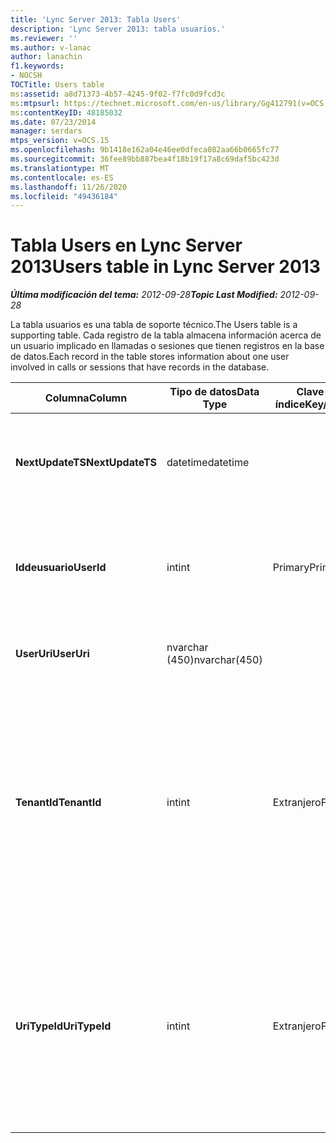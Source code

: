 ```yaml
---
title: 'Lync Server 2013: Tabla Users'
description: 'Lync Server 2013: tabla usuarios.'
ms.reviewer: ''
ms.author: v-lanac
author: lanachin
f1.keywords:
- NOCSH
TOCTitle: Users table
ms:assetid: a8d71373-4b57-4245-9f02-f7fc0d9fcd3c
ms:mtpsurl: https://technet.microsoft.com/en-us/library/Gg412791(v=OCS.15)
ms:contentKeyID: 48185032
ms.date: 07/23/2014
manager: serdars
mtps_version: v=OCS.15
ms.openlocfilehash: 9b1418e162a04e46ee0dfeca082aa66b0665fc77
ms.sourcegitcommit: 36fee89bb887bea4f18b19f17a8c69daf5bc423d
ms.translationtype: MT
ms.contentlocale: es-ES
ms.lasthandoff: 11/26/2020
ms.locfileid: "49436184"
---
```

# <a name="users-table-in-lync-server-2013"></a><span data-ttu-id="09e45-103">Tabla Users en Lync Server 2013</span><span class="sxs-lookup"><span data-stu-id="09e45-103">Users table in Lync Server 2013</span></span>

<div data-xmlns="http://www.w3.org/1999/xhtml">

<div class="topic" data-xmlns="http://www.w3.org/1999/xhtml" data-msxsl="urn:schemas-microsoft-com:xslt" data-cs="https://msdn.microsoft.com/">

<div data-asp="https://msdn2.microsoft.com/asp">



</div>

<div id="mainSection">

<div id="mainBody"><span data-ttu-id="09e45-104">

<span> </span></span><span class="sxs-lookup"><span data-stu-id="09e45-104">

<span> </span></span></span>

<span data-ttu-id="09e45-105">_**Última modificación del tema:** 2012-09-28_</span><span class="sxs-lookup"><span data-stu-id="09e45-105">_**Topic Last Modified:** 2012-09-28_</span></span>

<span data-ttu-id="09e45-106">La tabla usuarios es una tabla de soporte técnico.</span><span class="sxs-lookup"><span data-stu-id="09e45-106">The Users table is a supporting table.</span></span> <span data-ttu-id="09e45-107">Cada registro de la tabla almacena información acerca de un usuario implicado en llamadas o sesiones que tienen registros en la base de datos.</span><span class="sxs-lookup"><span data-stu-id="09e45-107">Each record in the table stores information about one user involved in calls or sessions that have records in the database.</span></span>


<table>
<colgroup>
<col style="width: 25%" />
<col style="width: 25%" />
<col style="width: 25%" />
<col style="width: 25%" />
</colgroup>
<thead>
<tr class="header">
<th><span data-ttu-id="09e45-108">Columna</span><span class="sxs-lookup"><span data-stu-id="09e45-108">Column</span></span></th>
<th><span data-ttu-id="09e45-109">Tipo de datos</span><span class="sxs-lookup"><span data-stu-id="09e45-109">Data Type</span></span></th>
<th><span data-ttu-id="09e45-110">Clave o índice</span><span class="sxs-lookup"><span data-stu-id="09e45-110">Key/Index</span></span></th>
<th><span data-ttu-id="09e45-111">Detalles</span><span class="sxs-lookup"><span data-stu-id="09e45-111">Details</span></span></th>
</tr>
</thead>
<tbody>
<tr class="odd">
<td><p><span data-ttu-id="09e45-112"><strong>NextUpdateTS</strong></span><span class="sxs-lookup"><span data-stu-id="09e45-112"><strong>NextUpdateTS</strong></span></span></p></td>
<td><p><span data-ttu-id="09e45-113">datetime</span><span class="sxs-lookup"><span data-stu-id="09e45-113">datetime</span></span></p></td>
<td></td>
<td><p><span data-ttu-id="09e45-114">Marca de tiempo para uso interno.</span><span class="sxs-lookup"><span data-stu-id="09e45-114">Time stamp for internal use.</span></span></p></td>
</tr>
<tr class="even">
<td><p><span data-ttu-id="09e45-115"><strong>Iddeusuario</strong></span><span class="sxs-lookup"><span data-stu-id="09e45-115"><strong>UserId</strong></span></span></p></td>
<td><p><span data-ttu-id="09e45-116">int</span><span class="sxs-lookup"><span data-stu-id="09e45-116">int</span></span></p></td>
<td><p><span data-ttu-id="09e45-117">Primary</span><span class="sxs-lookup"><span data-stu-id="09e45-117">Primary</span></span></p></td>
<td><p><span data-ttu-id="09e45-118">Número único que identifica a este usuario.</span><span class="sxs-lookup"><span data-stu-id="09e45-118">Unique number identifying this user.</span></span></p></td>
</tr>
<tr class="odd">
<td><p><span data-ttu-id="09e45-119"><strong>UserUri</strong></span><span class="sxs-lookup"><span data-stu-id="09e45-119"><strong>UserUri</strong></span></span></p></td>
<td><p><span data-ttu-id="09e45-120">nvarchar (450)</span><span class="sxs-lookup"><span data-stu-id="09e45-120">nvarchar(450)</span></span></p></td>
<td><p> </p></td>
<td><p><span data-ttu-id="09e45-121">URI de usuario.</span><span class="sxs-lookup"><span data-stu-id="09e45-121">User URI.</span></span></p></td>
</tr>
<tr class="even">
<td><p><span data-ttu-id="09e45-122"><strong>TenantId</strong></span><span class="sxs-lookup"><span data-stu-id="09e45-122"><strong>TenantId</strong></span></span></p></td>
<td><p><span data-ttu-id="09e45-123">int</span><span class="sxs-lookup"><span data-stu-id="09e45-123">int</span></span></p></td>
<td><p><span data-ttu-id="09e45-124">Extranjero</span><span class="sxs-lookup"><span data-stu-id="09e45-124">Foreign</span></span></p></td>
<td><p><span data-ttu-id="09e45-125">El identificador de inquilino de este usuario.</span><span class="sxs-lookup"><span data-stu-id="09e45-125">This user’s Tenant ID.</span></span> <span data-ttu-id="09e45-126">Para obtener más información, consulte la <a href="lync-server-2013-tenants-table.md">tabla de inquilinos de Lync Server 2013</a> .</span><span class="sxs-lookup"><span data-stu-id="09e45-126">See the <a href="lync-server-2013-tenants-table.md">Tenants table in Lync Server 2013</a> for more information.</span></span></p></td>
</tr>
<tr class="odd">
<td><p><span data-ttu-id="09e45-127"><strong>UriTypeId</strong></span><span class="sxs-lookup"><span data-stu-id="09e45-127"><strong>UriTypeId</strong></span></span></p></td>
<td><p><span data-ttu-id="09e45-128">int</span><span class="sxs-lookup"><span data-stu-id="09e45-128">int</span></span></p></td>
<td><p><span data-ttu-id="09e45-129">Extranjero</span><span class="sxs-lookup"><span data-stu-id="09e45-129">Foreign</span></span></p></td>
<td><p><span data-ttu-id="09e45-130">Tipo de URI de este usuario.</span><span class="sxs-lookup"><span data-stu-id="09e45-130">This user’s URI type.</span></span> <span data-ttu-id="09e45-131">Para obtener más información, consulte la <a href="lync-server-2013-uritypes-table.md">tabla UriTypes en Lync Server 2013</a> .</span><span class="sxs-lookup"><span data-stu-id="09e45-131">See the <a href="lync-server-2013-uritypes-table.md">UriTypes table in Lync Server 2013</a> for more information.</span></span></p></td>
</tr>
</tbody>
</table><span data-ttu-id="09e45-132">


</div>

<span> </span>

</div>

</div>

</span><span class="sxs-lookup"><span data-stu-id="09e45-132">


</div>

<span> </span>

</div>

</div>

</span></span></div>

